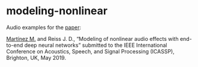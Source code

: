 # modeling-nonlinear

Audio examples for the [paper]():

[Martínez M.](http://m-marco.com) and Reiss J. D., “Modeling of nonlinear audio effects with end-to-end deep neural networks” submitted to the IEEE International Conference on Acoustics, Speech, and Signal Processing (ICASSP), Brighton, UK, May 2019.



